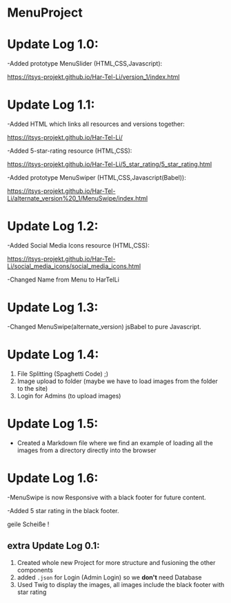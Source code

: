 # MenuProject

# Update Log 1.0:

-Added prototype MenuSlider (HTML,CSS,Javascript):

https://itsys-projekt.github.io/Har-Tel-Li/version_1/index.html

# Update Log 1.1:

-Added HTML which links all resources and versions together:

https://itsys-projekt.github.io/Har-Tel-Li/


-Added 5-star-rating resource (HTML,CSS):

https://itsys-projekt.github.io/Har-Tel-Li/5_star_rating/5_star_rating.html


-Added prototype MenuSwiper (HTML,CSS,Javascript(Babel)):

https://itsys-projekt.github.io/Har-Tel-Li/alternate_version%20_1/MenuSwipe/index.html

# Update Log 1.2:

-Added Social Media Icons resource (HTML,CSS):

https://itsys-projekt.github.io/Har-Tel-Li/social_media_icons/social_media_icons.html

-Changed Name from Menu to HarTelLi

# Update Log 1.3:

-Changed MenuSwipe(alternate_version) jsBabel to pure Javascript.

# Update Log 1.4:

1. File Splitting (Spaghetti Code) ;)
2. Image upload to folder (maybe we have to load images from the folder to the site)
3. Login for Admins (to upload images)

# Update Log 1.5:

* Created a Markdown file where we find an example of loading all the images from a directory directly into the browser

# Update Log 1.6:

-MenuSwipe is now Responsive with a black footer for future content.

-Added 5 star rating in the black footer.

geile Scheiße !

## extra Update Log 0.1:

1. Created whole new Project for more structure and fusioning the other components
2. added ``.json`` for Login (Admin Login) so we **don't** need Database
3. Used Twig to display the images, all images include the black footer with star rating
